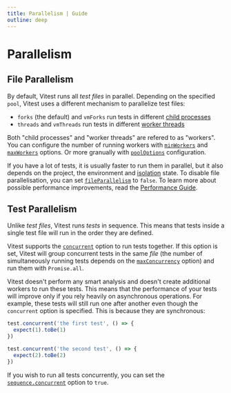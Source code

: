 ```yaml
---
title: Parallelism | Guide
outline: deep
---
```


# Parallelism

## File Parallelism

By default, Vitest runs all _test files_ in parallel. Depending on the specified `pool`, Vitest uses a different mechanism to parallelize test files:

- `forks` (the default) and `vmForks` run tests in different [child processes](https://nodejs.org/api/child_process.html)
- `threads` and `vmThreads` run tests in different [worker threads](https://nodejs.org/api/worker_threads.html)

Both "child processes" and "worker threads" are refered to as "workers". You can configure the number of running workers with [`minWorkers`](/config/#minworkers) and [`maxWorkers`](/config/#maxworkers) options. Or more granually with [`poolOptions`](/config/#pooloptions) configuration.

If you have a lot of tests, it is usually faster to run them in parallel, but it also depends on the project, the environment and [isolation](/config/#isolate) state. To disable file parallelisation, you can set [`fileParallelism`](/config/#fileparallelism) to `false`. To learn more about possible performance improvements, read the [Performance Guide](/guide/improving-performance).

## Test Parallelism

Unlike _test files_, Vitest runs _tests_ in sequence. This means that tests inside a single test file will run in the order they are defined.

Vitest supports the [`concurrent`](/api/#test-concurrent) option to run tests together. If this option is set, Vitest will group concurrent tests in the same _file_ (the number of simultaneously running tests depends on the [`maxConcurrency`](/config/#maxconcurrency) option) and run them with `Promise.all`.

Vitest doesn't perform any smart analysis and doesn't create additional workers to run these tests. This means that the performance of your tests will improve only if you rely heavily on asynchronous operations. For example, these tests will still run one after another even though the `concurrent` option is specified. This is because they are synchronous:

```ts
test.concurrent('the first test', () => {
  expect(1).toBe(1)
})

test.concurrent('the second test', () => {
  expect(2).toBe(2)
})
```

If you wish to run all tests concurrently, you can set the [`sequence.concurrent`](/config/#sequence-concurrent) option to `true`.
